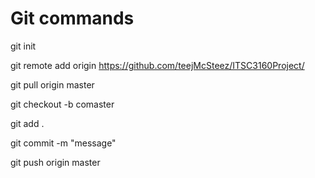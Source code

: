 # Git commands

git init

git remote add origin https://github.com/teejMcSteez/ITSC3160Project/

git pull origin master

git checkout -b comaster

git add .

git commit -m "message"

git push origin master
